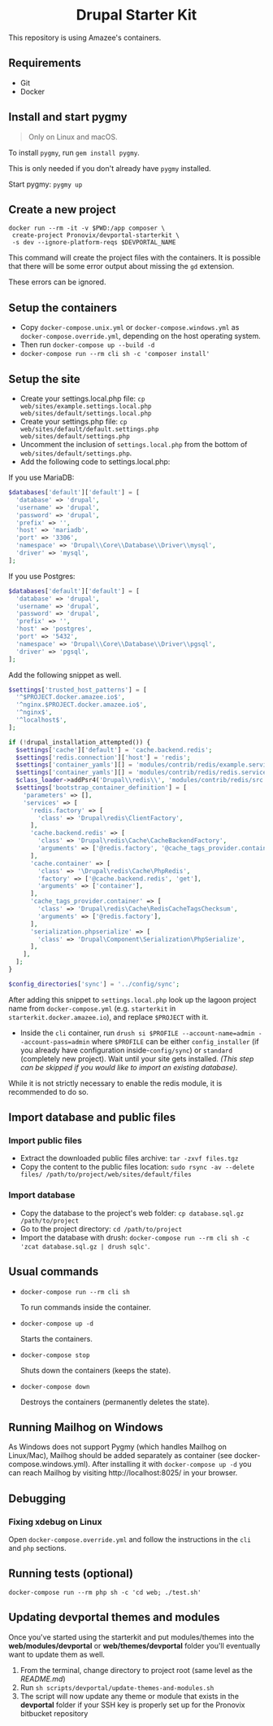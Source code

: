 <p align="center">
 <h1 align="center">Drupal Starter Kit</h1>
</p>

This repository is using Amazee's containers.

## Requirements

- Git
- Docker

## Install and start pygmy

> Only on Linux and macOS.

To install `pygmy`, run `gem install pygmy`.

This is only needed if you don't already have `pygmy` installed.

Start pygmy: `pygmy up`

## Create a new project

``` shell
docker run --rm -it -v $PWD:/app composer \
 create-project Pronovix/devportal-starterkit \
 -s dev --ignore-platform-reqs $DEVPORTAL_NAME
```

This command will create the project files with the containers.
It is possible that there will be some error output about missing the `gd` extension.

These errors can be ignored.

## Setup the containers

- Copy `docker-compose.unix.yml` or `docker-compose.windows.yml` as `docker-compose.override.yml`, depending on the
  host operating system.
- Then run `docker-compose up --build -d`
- `docker-compose run --rm cli sh -c 'composer install'`

## Setup the site

- Create your settings.local.php file:
  `cp web/sites/example.settings.local.php web/sites/default/settings.local.php`
- Create your settings.php file:
  `cp web/sites/default/default.settings.php web/sites/default/settings.php`
- Uncomment the inclusion of `settings.local.php` from the bottom of `web/sites/default/settings.php`.
- Add the following code to settings.local.php:

If you use MariaDB:

```php
$databases['default']['default'] = [
  'database' => 'drupal',
  'username' => 'drupal',
  'password' => 'drupal',
  'prefix' => '',
  'host' => 'mariadb',
  'port' => '3306',
  'namespace' => 'Drupal\\Core\\Database\\Driver\\mysql',
  'driver' => 'mysql',
];
```

If you use Postgres:

```php
$databases['default']['default'] = [
  'database' => 'drupal',
  'username' => 'drupal',
  'password' => 'drupal',
  'prefix' => '',
  'host' => 'postgres',
  'port' => '5432',
  'namespace' => 'Drupal\\Core\\Database\\Driver\\pgsql',
  'driver' => 'pgsql',
];
```

Add the following snippet as well.

```php
$settings['trusted_host_patterns'] = [
  '^$PROJECT.docker.amazee.io$',
  '^nginx.$PROJECT.docker.amazee.io$',
  '^nginx$',
  '^localhost$',
];

if (!drupal_installation_attempted()) {
  $settings['cache']['default'] = 'cache.backend.redis';
  $settings['redis.connection']['host'] = 'redis';
  $settings['container_yamls'][] = 'modules/contrib/redis/example.services.yml';
  $settings['container_yamls'][] = 'modules/contrib/redis/redis.services.yml';
  $class_loader->addPsr4('Drupal\\redis\\', 'modules/contrib/redis/src');
  $settings['bootstrap_container_definition'] = [
    'parameters' => [],
    'services' => [
      'redis.factory' => [
        'class' => 'Drupal\redis\ClientFactory',
      ],
      'cache.backend.redis' => [
        'class' => 'Drupal\redis\Cache\CacheBackendFactory',
        'arguments' => ['@redis.factory', '@cache_tags_provider.container', '@serialization.phpserialize'],
      ],
      'cache.container' => [
        'class' => '\Drupal\redis\Cache\PhpRedis',
        'factory' => ['@cache.backend.redis', 'get'],
        'arguments' => ['container'],
      ],
      'cache_tags_provider.container' => [
        'class' => 'Drupal\redis\Cache\RedisCacheTagsChecksum',
        'arguments' => ['@redis.factory'],
      ],
      'serialization.phpserialize' => [
        'class' => 'Drupal\Component\Serialization\PhpSerialize',
      ],
    ],
  ];
}

$config_directories['sync'] = '../config/sync';
```

After adding this snippet to `settings.local.php` look up the lagoon project name from `docker-compose.yml` (e.g. `starterkit` in `starterkit.docker.amazee.io`), and replace `$PROJECT` with it.

- Inside the `cli` container, run `drush si $PROFILE --account-name=admin --account-pass=admin` where `$PROFILE` can be
either `config_installer` (if you already have configuration inside-`config/sync`) or `standard` (completely new
project). Wait until your site gets installed. _(This step can be skipped if you would
like to import an existing database)._

While it is not strictly necessary to enable the redis module, it is recommended to do so.

## Import database and public files

### Import public files

- Extract the downloaded public files archive: `tar -zxvf files.tgz`
- Copy the content to the public files location: `sudo rsync -av --delete files/
/path/to/project/web/sites/default/files`

### Import database

- Copy the database to the project's web folder: `cp database.sql.gz /path/to/project`
- Go to the project directory: `cd /path/to/project`
- Import the database with drush: `docker-compose run --rm cli sh -c 'zcat database.sql.gz | drush sqlc'`.

## Usual commands

- `docker-compose run --rm cli sh`

  To run commands inside the container.

- `docker-compose up -d`

  Starts the containers.

- `docker-compose stop`

  Shuts down the containers (keeps the state).

- `docker-compose down`

  Destroys the containers (permanently deletes the state).

## Running Mailhog on Windows

As Windows does not support Pygmy (which handles Mailhog on Linux/Mac), Mailhog should be added
separately as container (see docker-compose.windows.yml). After installing it with `docker-compose up -d`
you can reach Mailhog by visiting http://localhost:8025/ in your browser.

## Debugging

### Fixing xdebug on Linux

Open `docker-compose.override.yml` and follow the instructions in the `cli` and `php` sections.

## Running tests (optional)

`docker-compose run --rm php sh -c 'cd web; ./test.sh'`

## Updating devportal themes and modules

Once you've started using the starterkit and put modules/themes into the **web/modules/devportal** or 
**web/themes/devportal** folder you'll eventually want to update them as well.

1. From the terminal, change directory to project root (same level as the *README.md*)
2. Run `sh scripts/devportal/update-themes-and-modules.sh`
3. The script will now update any theme or module that exists in the **devportal** folder if your SSH key is properly
set up for the Pronovix bitbucket repository
